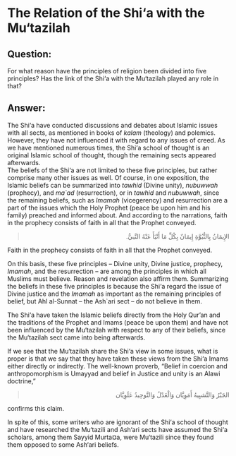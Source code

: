 The Relation of the Shi‘a with the Mu‘tazilah
=============================================

Question:
---------

For what reason have the principles of religion been divided into five
principles? Has the link of the Shi‘a with the Mu‘tazilah played any
role in that?

Answer:
-------

The Shi‘a have conducted discussions and debates about Islamic issues
with all sects, as mentioned in books of *kalam* (theology) and
polemics. However, they have not influenced it with regard to any issues
of creed. As we have mentioned numerous times, the Shi‘a school of
thought is an original Islamic school of thought, though the remaining
sects appeared afterwards.  
 The beliefs of the Shi‘a are not limited to these five principles, but
rather comprise many other issues as well. Of course, in one exposition,
the Islamic beliefs can be summarized into *tawhid* (Divine unity),
*nubuwwah* (prophecy), and *ma\`ad* (resurrection), or in *tawhid* and
*nubuwwah*, since the remaining beliefs, such as *Imamah* (vicegerency)
and resurrection are a part of the issues which the Holy Prophet (peace
be upon him and his family) preached and informed about. And according
to the narrations, faith in the prophecy consists of faith in all that
the Prophet conveyed.

<blockquote dir="rtl">
  <p>
الإِيمَانُ بِالنُّبُوَّةِ إِيمَانٌ بِكُلِّ مَا أَنْبَأَ عَنْهُ
النَّبيُّ.
  </p>
</blockquote>

Faith in the prophecy consists of faith in all that the Prophet
conveyed.

On this basis, these five principles – Divine unity, Divine justice,
prophecy, *Imamah*, and the resurrection – are among the principles in
which all Muslims must believe. Reason and revelation also affirm them.
Summarizing the beliefs in these five principles is because the Shi‘a
regard the issue of Divine justice and the *Imamah* as important as the
remaining principles of belief, but Ahl al-Sunnat – the Ash\`ari sect –
do not believe in them.

The Shi‘a have taken the Islamic beliefs directly from the Holy Qur’an
and the traditions of the Prophet and Imams (peace be upon them) and
have not been influenced by the Mu‘tazilah with respect to any of their
beliefs, since the Mu‘tazilah sect came into being afterwards.

If we see that the Mu‘tazilah share the Shi‘a view in some issues, what
is proper is that we say that they have taken these views from the Shi‘a
Imams either directly or indirectly. The well-known proverb, “Belief in
coercion and anthropomorphism is Umayyad and belief in Justice and unity
is an Alawi doctrine,”

<blockquote dir="rtl">
  <p>
الجَبْرُ وَالتَّشبِيهُ أَمَوِيَّان وَالْعَدْلُ وَالتَّوحِيدُ
عَلَوِيَّان
  </p>
</blockquote>

confirms this claim.

In spite of this, some writers who are ignorant of the Shi‘a school of
thought and have researched the Mu‘tazili and Ash‘ari sects have assumed
the Shi‘a scholars, among them Sayyid Murta¤a, were Mu‘tazili since they
found them opposed to some Ash‘ari beliefs.


